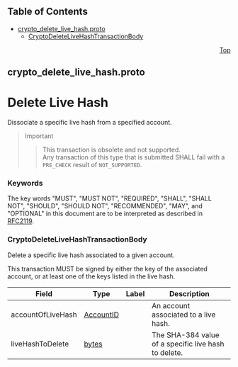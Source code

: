 ## Table of Contents

- [crypto_delete_live_hash.proto](#crypto_delete_live_hash-proto)
    - [CryptoDeleteLiveHashTransactionBody](#proto-CryptoDeleteLiveHashTransactionBody)
  



<a name="crypto_delete_live_hash-proto"></a>
<p align="right"><a href="#top">Top</a></p>

## crypto_delete_live_hash.proto
# Delete Live Hash
Dissociate a specific live hash from a specified account.

> Important
>> This transaction is obsolete and not supported.<br/>
>> Any transaction of this type that is submitted SHALL fail with a `PRE_CHECK` result
>> of `NOT_SUPPORTED`.

### Keywords
The key words "MUST", "MUST NOT", "REQUIRED", "SHALL", "SHALL NOT",
"SHOULD", "SHOULD NOT", "RECOMMENDED", "MAY", and "OPTIONAL" in this
document are to be interpreted as described in [RFC2119](https://www.ietf.org/rfc/rfc2119).


<a name="proto-CryptoDeleteLiveHashTransactionBody"></a>

### CryptoDeleteLiveHashTransactionBody
Delete a specific live hash associated to a given account.

This transaction MUST be signed by either the key of the associated account, or at least one
of the keys listed in the live hash.


| Field | Type | Label | Description |
| ----- | ---- | ----- | ----------- |
| accountOfLiveHash | [AccountID](#proto-AccountID) |  | An account associated to a live hash. |
| liveHashToDelete | [bytes](#bytes) |  | The SHA-384 value of a specific live hash to delete. |





 <!-- end messages -->

 <!-- end enums -->

 <!-- end HasExtensions -->

 <!-- end services -->



